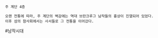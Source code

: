 
```
주 계단 4층

오랜 전통에 따라, 주 계단의 벽감에는 역대 브란크루그 남작들의 흉상이 진열되어 있었다. 이후 섬의 참사회에서는 사서들로 그 전통을 이어갔다.
```

#남작시대 
